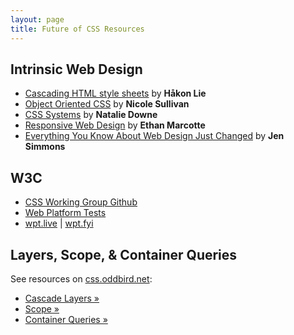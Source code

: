 ```yaml
---
layout: page
title: Future of CSS Resources
---
```


## Intrinsic Web Design

- [Cascading HTML style sheets](https://w3.org/People/howcome/p/cascade.html)
  by **Håkon Lie**
- [Object Oriented CSS](https://github.com/stubbornella/oocss)
  by **Nicole Sullivan**
- [CSS Systems](http://www.slideshare.net/nataliedowne/css-systems-presentation)
  by **Natalie Downe**
- [Responsive Web Design](https://alistapart.com/article/responsive-web-design/)
  by **Ethan Marcotte**
- [Everything You Know About Web Design Just Changed](https://youtu.be/jBwBACbRuGY)
  by **Jen Simmons**

## W3C

- [CSS Working Group Github](https://github.com/w3c/csswg-drafts)
- [Web Platform Tests](https://web-platform-tests.org/)
- [wpt.live](http://wpt.live/) | [wpt.fyi](http://wpt.fyi/)

## Layers, Scope, & Container Queries

See resources on
[css.oddbird.net](https://css.oddbird.net/):

- [Cascade Layers »](https://css.oddbird.net/layers/)
- [Scope »](https://css.oddbird.net/scope/)
- [Container Queries »](https://css.oddbird.net/rwd/query/)
